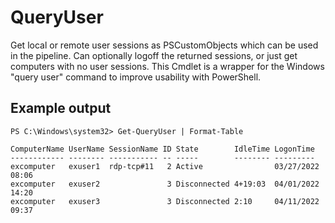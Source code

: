 # QueryUser

Get local or remote user sessions as PSCustomObjects which can be used in the pipeline. Can optionally logoff the returned sessions, or just get computers with no user sessions. This Cmdlet is a wrapper for the Windows "query user" command to improve usability with PowerShell.

## Example output

    PS C:\Windows\system32> Get-QueryUser | Format-Table
    
    ComputerName UserName SessionName ID State        IdleTime LogonTime
    ------------ -------- ----------- -- -----        -------- ---------
    excomputer   exuser1  rdp-tcp#11   2 Active                03/27/2022 08:06
    excomputer   exuser2               3 Disconnected 4+19:03  04/01/2022 14:20
    excomputer   exuser3               3 Disconnected 2:10     04/11/2022 09:37
